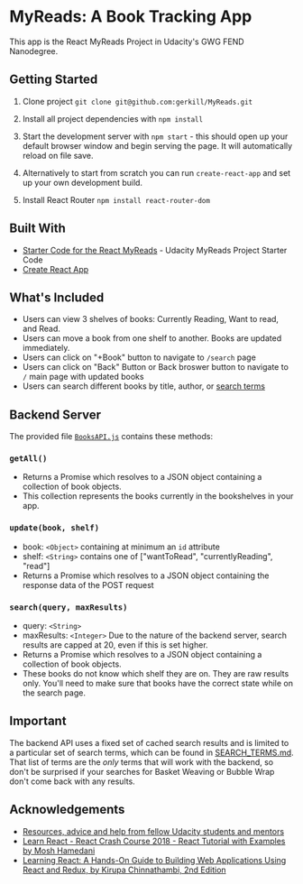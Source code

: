 # MyReads: A Book Tracking App
This app is the React MyReads Project in Udacity's GWG FEND Nanodegree.

## Getting Started
1. Clone project `git clone git@github.com:gerkill/MyReads.git`
2. Install all project dependencies with `npm install`
3. Start the development server with `npm start` - this should open up your default browser window and begin serving the page. It will automatically reload on file save.

4. Alternatively to start from scratch you can run `create-react-app` and set up your own development build.

5. Install React Router `npm install react-router-dom`

## Built With
- [Starter Code for the React MyReads](https://github.com/udacity/reactnd-project-myreads-starter) - Udacity MyReads Project Starter Code
- [Create React App](https://github.com/facebookincubator/create-react-app)

## What's Included
- Users can view 3 shelves of books: Currently Reading, Want to read, and Read.
- Users can move a book from one shelf to another. Books are updated immediately.
- Users can click on "+Book" button to navigate to `/search` page
- Users can click on "Back" Button or Back broswer button to navigate to `/` main page with updated books
- Users can search different books by title, author, or [search terms](SEARCH_TERMS.md)

## Backend Server
The provided file [`BooksAPI.js`](src/BooksAPI.js) contains these methods:

### `getAll()`
* Returns a Promise which resolves to a JSON object containing a collection of book objects.
* This collection represents the books currently in the bookshelves in your app.

### `update(book, shelf)`
* book: `<Object>` containing at minimum an `id` attribute
* shelf: `<String>` contains one of ["wantToRead", "currentlyReading", "read"]  
* Returns a Promise which resolves to a JSON object containing the response data of the POST request

### `search(query, maxResults)`
* query: `<String>`
* maxResults: `<Integer>` Due to the nature of the backend server, search results are capped at 20, even if this is set higher.
* Returns a Promise which resolves to a JSON object containing a collection of book objects.
* These books do not know which shelf they are on. They are raw results only. You'll need to make sure that books have the correct state while on the search page.

## Important
The backend API uses a fixed set of cached search results and is limited to a particular set of search terms, which can be found in [SEARCH_TERMS.md](SEARCH_TERMS.md). That list of terms are the _only_ terms that will work with the backend, so don't be surprised if your searches for Basket Weaving or Bubble Wrap don't come back with any results. 

## Acknowledgements
* [Resources, advice and help from fellow Udacity students and mentors](https://www.diigo.com/outliner/fkkvtl/Udacity-MyReads%3A-My-Reads%3A-Book-Tracking-App-Project-(project-%236)?key=4sfz2eik4g)
* [Learn React - React Crash Course 2018 - React Tutorial with Examples by Mosh Hamedani](https://youtu.be/Ke90Tje7VS0)
* [Learning React: A Hands-On Guide to Building Web Applications Using React and Redux, by Kirupa Chinnathambi, 2nd Edition](https://www.amazon.com/Learning-React-Hands-Building-Applications/dp/013484355X/ref=sr_1_4?ie=UTF8&qid=1537308172&sr=8-4&keywords=learning+react)
